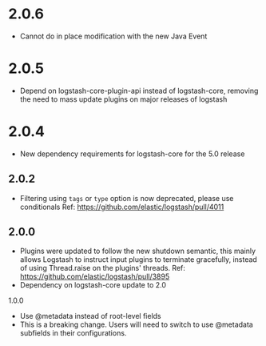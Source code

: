 # 2.0.6
  - Cannot do in place modification with the new Java Event
# 2.0.5
  - Depend on logstash-core-plugin-api instead of logstash-core, removing the need to mass update plugins on major releases of logstash
# 2.0.4
  - New dependency requirements for logstash-core for the 5.0 release
## 2.0.2
 - Filtering using `tags` or `type` option is now deprecated, please use conditionals Ref: https://github.com/elastic/logstash/pull/4011
## 2.0.0
 - Plugins were updated to follow the new shutdown semantic, this mainly allows Logstash to instruct input plugins to terminate gracefully, 
   instead of using Thread.raise on the plugins' threads. Ref: https://github.com/elastic/logstash/pull/3895
 - Dependency on logstash-core update to 2.0

1.0.0
  - Use @metadata instead of root-level fields
  - This is a breaking change.  Users will need to switch to use @metadata subfields in their configurations.

